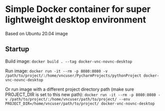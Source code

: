# Simple Docker container for super lightweight desktop environment

Based on Ubuntu 20.04 image

## Startup
Build image:
`docker build . --tag docker-vnc-novnc-desktop`

Run image:
`docker run -it --rm -p 8080:8080 -v /path/to/project/:/home/vncuser/PycharmProjects/pythonProject docker-vnc-novnc-desktop`

Or run image with a different project directory path (make sure PROJECT_DIR is set to this new path):
`docker run -it --rm -p 8080:8080 -v /path/to/project/:/home/vncuser/path/to/project/ --env PROJECT_DIR=/home/vncuser/path/to/project/ docker-vnc-novnc-desktop`
